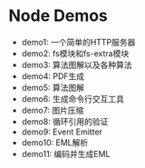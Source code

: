 # Node Demos

- demo1: 一个简单的HTTP服务器
- demo2: fs模块和fs-extra模块
- demo3: 算法图解以及各种算法
- demo4: PDF生成
- demo5: 算法图解
- demo6: 生成命令行交互工具
- demo7: 图片压缩
- demo8: 循环引用的验证
- demo9: Event Emitter
- demo10: EML解析
- demo11: 编码并生成EML
